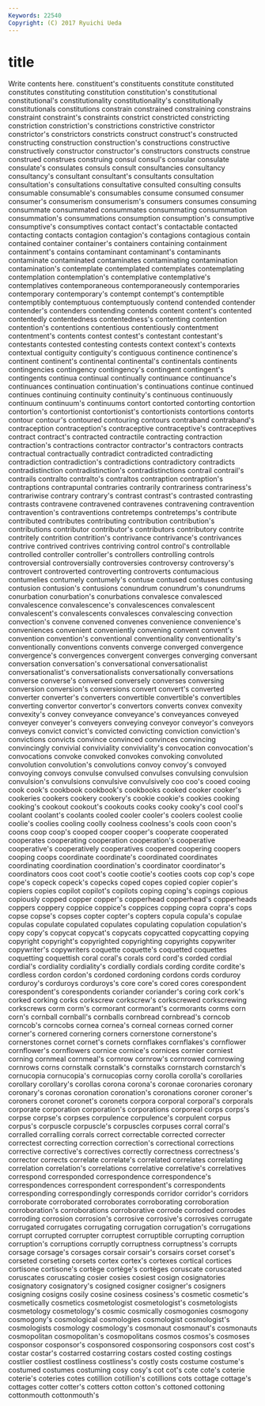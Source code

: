 ```yaml
---
Keywords: 22540 
Copyright: (C) 2017 Ryuichi Ueda
---
```


# title

Write contents here.
 constituent's constituents constitute constituted constitutes constituting constitution
constitution's constitutional constitutional's constitutionality constitutionality's constitutionally constitutionals constitutions constrain constrained
constraining constrains constraint constraint's constraints constrict constricted constricting constriction constriction's
constrictions constrictive constrictor constrictor's constrictors constricts construct construct's constructed constructing
construction construction's constructions constructive constructively constructor constructor's constructors constructs construe
construed construes construing consul consul's consular consulate consulate's consulates consuls
consult consultancies consultancy consultancy's consultant consultant's consultants consultation consultation's consultations
consultative consulted consulting consults consumable consumable's consumables consume consumed consumer
consumer's consumerism consumerism's consumers consumes consuming consummate consummated consummates consummating
consummation consummation's consummations consumption consumption's consumptive consumptive's consumptives contact contact's
contactable contacted contacting contacts contagion contagion's contagions contagious contain contained
container container's containers containing containment containment's contains contaminant contaminant's contaminants
contaminate contaminated contaminates contaminating contamination contamination's contemplate contemplated contemplates contemplating
contemplation contemplation's contemplative contemplative's contemplatives contemporaneous contemporaneously contemporaries contemporary contemporary's
contempt contempt's contemptible contemptibly contemptuous contemptuously contend contended contender contender's
contenders contending contends content content's contented contentedly contentedness contentedness's contenting
contention contention's contentions contentious contentiously contentment contentment's contents contest contest's
contestant contestant's contestants contested contesting contests context context's contexts contextual
contiguity contiguity's contiguous continence continence's continent continent's continental continental's continentals
continents contingencies contingency contingency's contingent contingent's contingents continua continual continually
continuance continuance's continuances continuation continuation's continuations continue continued continues continuing
continuity continuity's continuous continuously continuum continuum's continuums contort contorted contorting
contortion contortion's contortionist contortionist's contortionists contortions contorts contour contour's contoured
contouring contours contraband contraband's contraception contraception's contraceptive contraceptive's contraceptives contract
contract's contracted contractile contracting contraction contraction's contractions contractor contractor's contractors
contracts contractual contractually contradict contradicted contradicting contradiction contradiction's contradictions contradictory
contradicts contradistinction contradistinction's contradistinctions contrail contrail's contrails contralto contralto's contraltos
contraption contraption's contraptions contrapuntal contraries contrarily contrariness contrariness's contrariwise contrary
contrary's contrast contrast's contrasted contrasting contrasts contravene contravened contravenes contravening
contravention contravention's contraventions contretemps contretemps's contribute contributed contributes contributing contribution
contribution's contributions contributor contributor's contributors contributory contrite contritely contrition contrition's
contrivance contrivance's contrivances contrive contrived contrives contriving control control's controllable
controlled controller controller's controllers controlling controls controversial controversially controversies controversy
controversy's controvert controverted controverting controverts contumacious contumelies contumely contumely's contuse
contused contuses contusing contusion contusion's contusions conundrum conundrum's conundrums conurbation
conurbation's conurbations convalesce convalesced convalescence convalescence's convalescences convalescent convalescent's convalescents
convalesces convalescing convection convection's convene convened convenes convenience convenience's conveniences
convenient conveniently convening convent convent's convention convention's conventional conventionality conventionality's
conventionally conventions convents converge converged convergence convergence's convergences convergent converges
converging conversant conversation conversation's conversational conversationalist conversationalist's conversationalists conversationally conversations
converse converse's conversed conversely converses conversing conversion conversion's conversions convert
convert's converted converter converter's converters convertible convertible's convertibles converting convertor
convertor's convertors converts convex convexity convexity's convey conveyance conveyance's conveyances
conveyed conveyer conveyer's conveyers conveying conveyor conveyor's conveyors conveys convict
convict's convicted convicting conviction conviction's convictions convicts convince convinced convinces
convincing convincingly convivial conviviality conviviality's convocation convocation's convocations convoke convoked
convokes convoking convoluted convolution convolution's convolutions convoy convoy's convoyed convoying
convoys convulse convulsed convulses convulsing convulsion convulsion's convulsions convulsive convulsively
coo coo's cooed cooing cook cook's cookbook cookbook's cookbooks cooked
cooker cooker's cookeries cookers cookery cookery's cookie cookie's cookies cooking
cooking's cookout cookout's cookouts cooks cooky cooky's cool cool's coolant
coolant's coolants cooled cooler cooler's coolers coolest coolie coolie's coolies
cooling coolly coolness coolness's cools coon coon's coons coop coop's
cooped cooper cooper's cooperate cooperated cooperates cooperating cooperation cooperation's cooperative
cooperative's cooperatively cooperatives coopered coopering coopers cooping coops coordinate coordinate's
coordinated coordinates coordinating coordination coordination's coordinator coordinator's coordinators coos coot
coot's cootie cootie's cooties coots cop cop's cope cope's copeck
copeck's copecks coped copes copied copier copier's copiers copies copilot
copilot's copilots coping coping's copings copious copiously copped copper copper's
copperhead copperhead's copperheads coppers coppery coppice coppice's coppices copping copra
copra's cops copse copse's copses copter copter's copters copula copula's
copulae copulas copulate copulated copulates copulating copulation copulation's copy copy's
copycat copycat's copycats copycatted copycatting copying copyright copyright's copyrighted copyrighting
copyrights copywriter copywriter's copywriters coquette coquette's coquetted coquettes coquetting coquettish
coral coral's corals cord cord's corded cordial cordial's cordiality cordiality's
cordially cordials cording cordite cordite's cordless cordon cordon's cordoned cordoning
cordons cords corduroy corduroy's corduroys corduroys's core core's cored cores
corespondent corespondent's corespondents coriander coriander's coring cork cork's corked corking
corks corkscrew corkscrew's corkscrewed corkscrewing corkscrews corm corm's cormorant cormorant's
cormorants corms corn corn's cornball cornball's cornballs cornbread cornbread's corncob
corncob's corncobs cornea cornea's corneal corneas corned corner corner's cornered
cornering corners cornerstone cornerstone's cornerstones cornet cornet's cornets cornflakes cornflakes's
cornflower cornflower's cornflowers cornice cornice's cornices cornier corniest corning cornmeal
cornmeal's cornrow cornrow's cornrowed cornrowing cornrows corns cornstalk cornstalk's cornstalks
cornstarch cornstarch's cornucopia cornucopia's cornucopias corny corolla corolla's corollaries corollary
corollary's corollas corona corona's coronae coronaries coronary coronary's coronas coronation
coronation's coronations coroner coroner's coroners coronet coronet's coronets corpora corporal
corporal's corporals corporate corporation corporation's corporations corporeal corps corps's corpse
corpse's corpses corpulence corpulence's corpulent corpus corpus's corpuscle corpuscle's corpuscles
corpuses corral corral's corralled corralling corrals correct correctable corrected correcter
correctest correcting correction correction's correctional corrections corrective corrective's correctives correctly
correctness correctness's corrector corrects correlate correlate's correlated correlates correlating correlation
correlation's correlations correlative correlative's correlatives correspond corresponded correspondence correspondence's correspondences
correspondent correspondent's correspondents corresponding correspondingly corresponds corridor corridor's corridors corroborate
corroborated corroborates corroborating corroboration corroboration's corroborations corroborative corrode corroded corrodes
corroding corrosion corrosion's corrosive corrosive's corrosives corrugate corrugated corrugates corrugating
corrugation corrugation's corrugations corrupt corrupted corrupter corruptest corruptible corrupting corruption
corruption's corruptions corruptly corruptness corruptness's corrupts corsage corsage's corsages corsair
corsair's corsairs corset corset's corseted corseting corsets cortex cortex's cortexes
cortical cortices cortisone cortisone's cortège cortège's cortèges coruscate coruscated coruscates
coruscating cosier cosies cosiest cosign cosignatories cosignatory cosignatory's cosigned cosigner
cosigner's cosigners cosigning cosigns cosily cosine cosiness cosiness's cosmetic cosmetic's
cosmetically cosmetics cosmetologist cosmetologist's cosmetologists cosmetology cosmetology's cosmic cosmically cosmogonies
cosmogony cosmogony's cosmological cosmologies cosmologist cosmologist's cosmologists cosmology cosmology's cosmonaut
cosmonaut's cosmonauts cosmopolitan cosmopolitan's cosmopolitans cosmos cosmos's cosmoses cosponsor cosponsor's
cosponsored cosponsoring cosponsors cost cost's costar costar's costarred costarring costars
costed costing costings costlier costliest costliness costliness's costly costs costume
costume's costumed costumes costuming cosy cosy's cot cot's cote cote's
coterie coterie's coteries cotes cotillion cotillion's cotillions cots cottage cottage's
cottages cotter cotter's cotters cotton cotton's cottoned cottoning cottonmouth cottonmouth's
